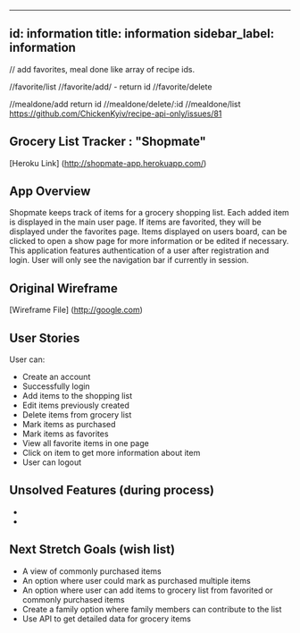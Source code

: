 
---
id: information
title: information
sidebar_label: information
---



// add favorites, meal done like array of recipe ids.

//favorite/list
//favorite/add/ - return id
//favorite/delete

//mealdone/add return id
//mealdone/delete/:id
//mealdone/list
https://github.com/ChickenKyiv/recipe-api-only/issues/81



## Grocery List Tracker : "Shopmate"

[Heroku Link] (http://shopmate-app.herokuapp.com/)


## App Overview

Shopmate keeps track of items for a grocery shopping list. Each added item is displayed in the main user page. If items are favorited, they will be displayed under the favorites page.
Items displayed on users board, can be clicked to open a show page for more information or be edited if necessary.
This application features authentication of a user after registration and login. User will only see the navigation bar if currently in session.

## Original Wireframe

[Wireframe File] (http://google.com)

## User Stories

User can:
* Create an account
* Successfully login
* Add items to the shopping list
* Edit items previously created
* Delete items from grocery list
* Mark items as purchased
* Mark items as favorites
* View all favorite items in one page
* Click on item to get more information about item
* User can logout


## Unsolved Features (during process)

*
*

## Next Stretch Goals (wish list)

* A view of commonly purchased items
* An option where user could mark as purchased multiple items
* An option where user can add items to grocery list from favorited or commonly purchased items
* Create a family option where family members can contribute to the list
* Use API to get detailed data for grocery items
